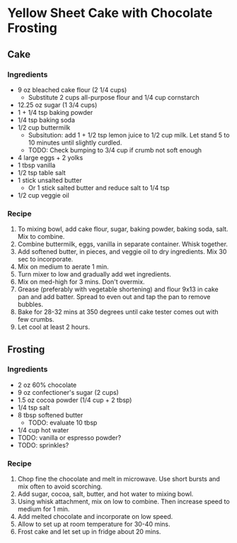 # Yellow Sheet Cake with Chocolate Frosting
## Cake
### Ingredients

- 9 oz bleached cake flour (2 1/4 cups)
  - Substitute 2 cups all-purpose flour and 1/4 cup cornstarch 
- 12.25 oz sugar (1 3/4 cups)
- 1 + 1/4 tsp baking powder
- 1/4 tsp baking soda
- 1/2 cup buttermilk
  - Subsitution: add 1 + 1/2 tsp lemon juice to 1/2 cup milk. Let stand 5 to 10 minutes until slightly curdled. 
  - TODO: Check bumping to 3/4 cup if crumb not soft enough
- 4 large eggs + 2 yolks
- 1 tbsp vanilla
- 1/2 tsp table salt
- 1 stick unsalted butter
  - Or 1 stick salted butter and reduce salt to 1/4 tsp
- 1/2 cup veggie oil

### Recipe
1. To mixing bowl, add cake flour, sugar, baking powder, baking soda, salt. Mix to combine.
2. Combine buttermilk, eggs, vanilla in separate container. Whisk together.
3. Add softened butter, in pieces, and veggie oil to dry ingredients. Mix 30 sec to incorporate.
4. Mix on medium to aerate 1 min.
5. Turn mixer to low and gradually add wet ingredients.
6. Mix on med-high for 3 mins. Don't overmix.
7. Grease (preferably with vegetable shortening) and flour 9x13 in cake pan and add batter. Spread to even out and tap the pan to remove bubbles.
8. Bake for 28-32 mins at 350 degrees until cake tester comes out with few crumbs.
9. Let cool at least 2 hours.

## Frosting 
### Ingredients
- 2 oz 60% chocolate
- 9 oz confectioner's sugar (2 cups)
- 1.5 oz cocoa powder (1/4 cup + 2 tbsp)
- 1/4 tsp salt
- 8 tbsp softened butter
  - TODO: evaluate 10 tbsp 
- 1/4 cup hot water
- TODO: vanilla or espresso powder?
- TODO: sprinkles?

### Recipe
1. Chop fine the chocolate and melt in microwave. Use short bursts and mix often to avoid scorching.
2. Add sugar, cocoa, salt, butter, and hot water to mixing bowl.
3. Using whisk attachment, mix on low to combine. Then increase speed to medium for 1 min.
4. Add melted chocolate and incorporate on low speed.
5. Allow to set up at room temperature for 30-40 mins.
6. Frost cake and let set up in fridge about 20 mins.

